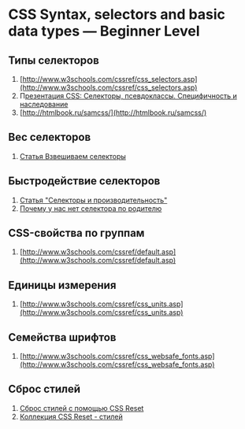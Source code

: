 # CSS Syntax, selectors and basic data types —  Beginner Level

## Типы селекторов

1. [http://www.w3schools.com/cssref/css_selectors.asp](http://www.w3schools.com/cssref/css_selectors.asp)
2. П[резентация CSS: Селекторы, псевдоклассы. Специфичность и наследование](https://events.yandex.ru/lib/talks/560/)
3. [http://htmlbook.ru/samcss/](http://htmlbook.ru/samcss/)

## Вес селекторов

1. [Статья Взвешиваем селекторы](http://habrahabr.ru/post/137588/)

## Быстродействие селекторов

1. [Статья "Селекторы и производительность"](http://webhitech.ru/articles/selectors-performance-part-1/)
2. [Почему у нас нет селектора по родителю]()

## CSS-свойства по группам

1. [http://www.w3schools.com/cssref/default.asp](http://www.w3schools.com/cssref/default.asp)

## Единицы измерения

1. [http://www.w3schools.com/cssref/css_units.asp](http://www.w3schools.com/cssref/css_units.asp)

## Семейства шрифтов

1. [http://www.w3schools.com/cssref/css_websafe_fonts.asp](http://www.w3schools.com/cssref/css_websafe_fonts.asp)

## Сброс стилей

1. [Сброс стилей с помощью CSS Reset](http://habrahabr.ru/post/45296/)
2. [Коллекция CSS Reset - стилей](http://linux.yaroslavl.ru/docs/www/css/reset_css.html)